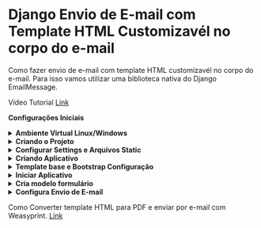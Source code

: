 # Django Envio de E-mail com Template HTML Customizavél no corpo do e-mail

Como fazer envio de e-mail com template HTML customizavél no corpo do e-mail. Para isso vamos utilizar uma biblioteca nativa do Django EmailMessage. 

Vídeo Tutorial [Link](https://youtu.be/hUBwpxoETWE)

**Configurações Iniciais**

<details><summary><b>Ambiente Virtual Linux/Windows</b></summary>

- **Ambiente Virtual Linux/Windows**
    
    
    Lembrando… Precisa ter Python instalado no seu ambiente.
    
    **Criar o ambiente virtual Linux/Windows**
    
    ```python
    ## Windows
    python -m venv .venv
    source .venv/Scripts/activate # Ativar ambiente
    
    ## Linux 
    ## Caso não tenha virtualenv. "pip install virtualenv"
    virtualenv .venv
    source .venv/bin/activate # Ativar ambiente
    ```
    
    Instalar os seguintes pacotes.
    
    ```python
    pip install django
    pip install pillow
    ```
    
    Para criar o arquivo *requirements.txt*
    
    ```python
    pip freeze > requirements.txt
    ```

</details>

<details><summary><b>Criando o Projeto</b></summary>

- **Criando o Projeto**
    
    ## **Criando o projeto**
    
    “core” é nome do seu projeto e quando colocamos um “.” depois do nome do projeto significa que é para criar os arquivos na raiz da pasta. Assim não cria subpasta do projeto.
    
    ```python
    django-admin startproject core .
    ```
    
    **Testar a aplicação**
    
    ```python
    python manage.py runserver
    ```
    
    ![Untitled](https://s3-us-west-2.amazonaws.com/secure.notion-static.com/b413a084-7ed1-4480-a648-5049cebeba61/Untitled.png)

</details>

<details><summary><b>Configurar Settings e Arquivos Static</b></summary>

- **Configurar Settings e Arquivos Static**
    
    ## **Vamos configurar nossos arquivos** *static*
    
    ```python
    import os 
    
    # base_dir config
    BASE_DIR = os.path.dirname(os.path.dirname(os.path.abspath(__file__)))
    TEMPLATE_DIR = os.path.join(BASE_DIR,'templates')
    STATIC_DIR=os.path.join(BASE_DIR,'static')
    
    # Database
    DATABASES = {
        'default': {
            'ENGINE': 'django.db.backends.sqlite3',
            'NAME': os.path.join(BASE_DIR, 'db.sqlite3'), 
        }
    }
    
    STATIC_ROOT = os.path.join(BASE_DIR,'static')
    STATIC_URL = '/static/' 
    
    MEDIA_ROOT=os.path.join(BASE_DIR,'media')
    MEDIA_URL = '/media/'
    
    # Internationalization
    # Se quiser deixar em PT BR
    LANGUAGE_CODE = 'pt-br'
    TIME_ZONE = 'America/Sao_Paulo'
    USE_I18N = True
    USE_L10N = True 
    USE_TZ = True
    ```
    
    *urls.py*
    
    ```python
    from django.contrib import admin
    from django.conf import settings
    from django.conf.urls.static import static
    from django.urls import path
    
    urlpatterns = [
        path('admin/', admin.site.urls),
    ]
    
    urlpatterns += static(settings.STATIC_URL, document_root=settings.STATIC_ROOT) # Adicionar Isto
    urlpatterns += static(settings.MEDIA_URL, document_root=settings.MEDIA_ROOT) # Adicionar Isto
    ```

</details>

<details><summary><b>Criando Aplicativo</b></summary>

- **Criando Aplicativo**
    
    **Vamos criar nosso aplicativo no Django.**
    
    Para criar a aplicação no Django rode comando abaixo. “myapp” é nome do seu App.
    
    ```python
    python manage.py startapp myapp
    ```
    
    Agora precisamos registrar nossa aplicação no *INSTALLED_APPS* localizado em *settings.py*.
    
    ![Untitled](https://s3-us-west-2.amazonaws.com/secure.notion-static.com/c60b799e-edec-4c58-b8b3-35ca714f1ea5/Untitled.png)

</details>

<details><summary><b>Template base e Bootstrap Configuração</b></summary>

- **Template base e Bootstrap Configuração**
    
    ### Bootstrap configuração
    
    Doc: [https://getbootstrap.com/docs/5.2/getting-started/introduction/](https://getbootstrap.com/docs/5.2/getting-started/introduction/)
    
    Com Base na documentação para utilizar os recursos Boostrap basta adicionar as tags de CSS e JS. No HTML da Pagina Base.
    
    ```python
    <!-- CSS -->
    <link href="https://cdn.jsdelivr.net/npm/bootstrap@5.2.3/dist/css/bootstrap.min.css" rel="stylesheet" integrity="sha384-rbsA2VBKQhggwzxH7pPCaAqO46MgnOM80zW1RWuH61DGLwZJEdK2Kadq2F9CUG65" crossorigin="anonymous">
    
    <!-- JS -->
    <script src="https://cdn.jsdelivr.net/npm/bootstrap@5.2.3/dist/js/bootstrap.bundle.min.js" integrity="sha384-kenU1KFdBIe4zVF0s0G1M5b4hcpxyD9F7jL+jjXkk+Q2h455rYXK/7HAuoJl+0I4" crossorigin="anonymous"></script>
    ```
    
    ## Template Base
    
    1 - criar um arquivo base ***base.html*** onde vamos renderizar nosso conteúdo. 
    
    ```python
    {% load static %}
    <!DOCTYPE html>
    <html lang="en">
    <head>
    	<meta charset="UTF-8">
    	<meta http-equiv="X-UA-Compatible" content="IE=edge">
    	<meta name="viewport" content="width=device-width, initial-scale=1.0">
    	<title>{% block title %}{% endblock %}</title>
    
    	<!-- CSS -->
    	<link href="https://cdn.jsdelivr.net/npm/bootstrap@5.2.3/dist/css/bootstrap.min.css" rel="stylesheet" integrity="sha384-rbsA2VBKQhggwzxH7pPCaAqO46MgnOM80zW1RWuH61DGLwZJEdK2Kadq2F9CUG65" crossorigin="anonymous">
    
    </head>
    <body>  
    	
    	{% block content %}
    	
    	{% endblock %} 
     
    	<!-- JS-->
    	<script src="https://cdn.jsdelivr.net/npm/bootstrap@5.2.3/dist/js/bootstrap.bundle.min.js" integrity="sha384-kenU1KFdBIe4zVF0s0G1M5b4hcpxyD9F7jL+jjXkk+Q2h455rYXK/7HAuoJl+0I4" crossorigin="anonymous"></script>
    </body>
    </html>
    ```
    

</details>

<details><summary><b>Iniciar Aplicativo</b></summary>

- **Iniciar Aplicativo**
    
    *myapp/templates/form-contact.html*
    
    ```html
    {% extends 'base.html' %}
    {% block title %}Formulário de Contato{% endblock %}
    {% block content %}
     <h1> Formulário aqui</h1>
    {% endblock %}
    ```
    
    *myapp/views.py*
    
    ```python
    from django.shortcuts import render
    
    # Create your views here.
    def contact_me(request):
        return render(request, 'form-contact.html')
    ```
    
    criar arquivo myapp/*urls.py*
    
    ```
    from django.urls import path 
    from myapp import views
    
    urlpatterns = [
        path('', views.contact_me, name='contact'), 
    ]
    ```
    
    urls.py do projeto. ***core/urls.py***
    
    ```python
    from django.contrib import admin
    from django.urls import path, include # adicionar include
    from django.conf import settings
    from django.conf.urls.static import static 
    
    urlpatterns = [
        path('admin/', admin.site.urls),
        path('', include('myapp.urls')), # url do app
    ]
    urlpatterns += static(settings.STATIC_URL, document_root=settings.STATIC_ROOT) # Adicionar Isto
    urlpatterns += static(settings.MEDIA_URL, document_root=settings.MEDIA_ROOT) # Adicionar Isto
    ```
    
    Rodar o projeto para ver como está.
    
    ```python
    python manage.py makemigrations && python manage.py migrate
    python manage.py runserver
    ```

</details>

<details><summary><b>Cria modelo formulário</b></summary>

- **Cria modelo formulário**
    
    *myapp/models.py*
    
    ```python
    from django.db import models
    
    # Create your models here.
    class ContactMe(models.Model):
        name = models.CharField(max_length=50)
        email = models.EmailField(max_length=100) 
        subject = models.CharField(max_length=100)
        message = models.TextField()
    ```
    
    Criar arquivo *myapp/forms.py*
    
    ```python
    from django import forms
    from .models import ContactMe
    
    class ContactMeForm(forms.ModelForm):
        class Meta:
            model = ContactMe
            fields = ['name', 'email', 'subject', 'message'] 
            
        def __init__(self, *args, **kwargs): # Adiciona 
            super().__init__(*args, **kwargs)  
            for field_name, field in self.fields.items():   
                  field.widget.attrs['class'] = 'form-control'
    ```
    
    *myapp/templates/*form-contact*.html*
    
    ```html
    {% extends 'base.html' %}
    {% block title %}Formulário de Contato{% endblock %}
    {% block content %}
    <form method="POST" autocomplete="off">
        <h4>Entre em contato conosco</h4>
        {% csrf_token %}
        {{form}}
        <button type="submit" class="btn btn-success">Salvar</button>
    </form>
    {% endblock %}
    ```
    
    *myapp/views.py*
    
    ```python
    from django.shortcuts import render, redirect
    from .forms import ContactMeForm
    
    # Create your views here.
    def contact_me(request):
        if request.method == 'POST':
            form = ContactMeForm(request.POST) 
            if form.is_valid():
                form = form.save(commit=False)
                form.save()
                return redirect('contact')
        else:
            form = ContactMeForm()
    
        return render(request, 'form-contact.html', {'form': form})
    ```
    
    Vamos rodar o projeto e testar.
    
    ```python
    python manage.py makemigrations
    python manage.py migrate
    ```
    
    ![Untitled](https://s3-us-west-2.amazonaws.com/secure.notion-static.com/313cc247-fd85-471e-b210-d2002cc2442f/Untitled.png)
    
    Já está salvando as informações.

</details>

<details><summary><b>Configura Envio de E-mail</b></summary>

- **Configura Envio de E-mail**
    
    
    Vamos utilizar a bilbioteca nativa do Django para envio de e-mail. **EmailMessage**.
    
    Na documentação tem um exemplo que vamos seguir 
    
    [https://docs.djangoproject.com/en/4.1/topics/email/](https://docs.djangoproject.com/en/4.1/topics/email/)
    
    Mas antes vamos precisar configurar nosso servidor para envio de email. *(não vamos utilizar backend email do django não. Fica tranquilo)* **Vamos configurar envio de e-mail real.**
    
    Eu vou utilizar Host do outlook.com, mas pode ser qualquer um de sua preferencia. Gmail, yahoo, mail.
    
    Para usar uma configuração diferente você precisará do HOST, PORT, TLS.
    As demais informações você preenche com suas credenciais. 
    
    *core/settings.py*
    
    ```python
    # Host do outlook tenho essas configurações.
    
    EMAIL_HOST = 'smtp.office365.com' 
    EMAIL_HOST_USER = 'seu e-mail do outlook' 
    EMAIL_HOST_PASSWORD = 'sua senha do outlook' 
    EMAIL_PORT = 587 
    EMAIL_USE_TLS = True
    DEFAULT_FROM_EMAIL = 'seu email do outlook'
    SERVER_EMAIL = DEFAULT_FROM_EMAIL
    ```
    
    *myapp/views.py*
    
    Para pegar as informações do formulário e disparar o email, vamos utilizar `request.POST.get()`
    
    ```python
    def contact_me(request):
        if request.method == 'POST':
            form = ContactMeForm(request.POST) 
            if form.is_valid():
                form = form.save(commit=False)
                form.save()
                 
                # data, puxo as informações dos campos name, email, subject.
                data = { 
                    'name': request.POST.get('name'), 
                    'email': request.POST.get('email'),
                    'subject': request.POST.get('subject'),
                }
                
                sendmail_contact(data) # Aqui vou criar uma função para envio
    						# chamei de sendmail_contact
    
                return redirect('contact')
        else:
            form = ContactMeForm()
        return render(request, 'form-contact.html', {'form': form})
    ```
    
    Vamos criar uma função para envio de e-mail. Está igual a documentação, apenas acrescentei um detalhe. ***get_template*** para ler o template.html e .render(data) renderiza as informações no template. Então message_body que é nosso template será enviado no 
    
    ```python
    from django.conf import settings 
    from django.template.loader import get_template  
    from django.core.mail import EmailMessage 
    
    def sendmail_contact(data):
        message_body = get_template('send.html').render(data)  
        sendmail = EmailMessage('Formulário de Contato', 
                                message_body, settings.DEFAULT_FROM_EMAIL,
                                to=['leticialimacgi@gmail.com'])
        sendmail.content_subtype = "html"    
        return sendmail.send()
    ```
    
    Cria um template para envio de e-mail. Chamei de send.html
    
    *myapp/templates/send.html* 
    
    ```html
    {% extends 'base.html' %}
    
    {% block title %}Formulário de Contato{% endblock %}
    
    {% block content %}
    	<h1>Envia Formulario de contato</h1>  
    	<p>{{name}}</p>
    	<p>{{email}}</p>
    	<p>{{subject}}</p> 
    {% endblock %}
    ```
    
    `python manage.py runserver` 
    
    ![Untitled](https://s3-us-west-2.amazonaws.com/secure.notion-static.com/f300b16f-a391-4a68-8709-977dcf605487/Untitled.png)

</details>

Como Converter template HTML para PDF e enviar por e-mail com Weasyprint. [Link](https://www.youtube.com/watch?v=hUBwpxoETWE)

